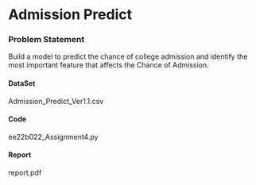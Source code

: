 # Admission Predict

### Problem Statement
Build a model to predict the chance of college admission and identify the most important feature that affects the Chance of Admission.

#### DataSet
Admission_Predict_Ver1.1.csv

#### Code
ee22b022_Assignment4.py

#### Report 
report.pdf
